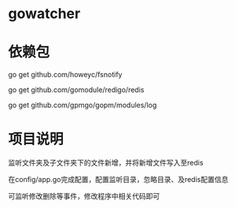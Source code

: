 # gowatcher

# 依赖包

go get github.com/howeyc/fsnotify

go get github.com/gomodule/redigo/redis

go get github.com/gpmgo/gopm/modules/log

# 项目说明

监听文件夹及子文件夹下的文件新增，并将新增文件写入至redis

在config/app.go完成配置，配置监听目录，忽略目录、及redis配置信息

可监听修改删除等事件，修改程序中相关代码即可

